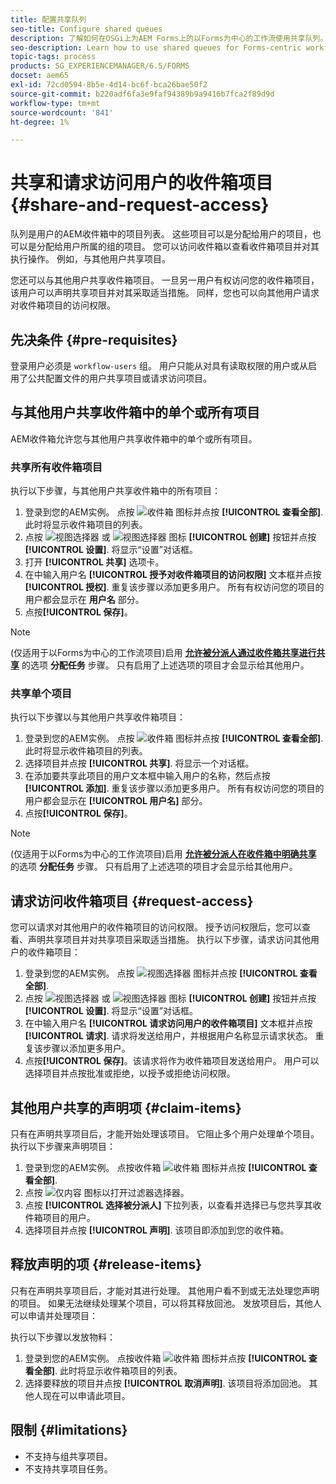 ```yaml
---
title: 配置共享队列
seo-title: Configure shared queues
description: 了解如何在OSGi上为AEM Forms上的以Forms为中心的工作流使用共享队列。
seo-description: Learn how to use shared queues for Forms-centric workflows on AEM Forms on OSGi.
topic-tags: process
products: SG_EXPERIENCEMANAGER/6.5/FORMS
docset: aem65
exl-id: 72cd0594-8b5e-4d14-bc6f-bca26bae50f2
source-git-commit: b220adf6fa3e9faf94389b9a9416b7fca2f89d9d
workflow-type: tm+mt
source-wordcount: '841'
ht-degree: 1%

---
```


# 共享和请求访问用户的收件箱项目 {#share-and-request-access}

队列是用户的AEM收件箱中的项目列表。 这些项目可以是分配给用户的项目，也可以是分配给用户所属的组的项目。 您可以访问收件箱以查看收件箱项目并对其执行操作。 例如，与其他用户共享项目。

您还可以与其他用户共享收件箱项目。 一旦另一用户有权访问您的收件箱项目，该用户可以声明共享项目并对其采取适当措施。 同样，您也可以向其他用户请求对收件箱项目的访问权限。

## 先决条件 {#pre-requisites}

登录用户必须是 `workflow-users` 组。 用户只能从对具有读取权限的用户或从启用了公共配置文件的用户共享项目或请求访问项目。

## 与其他用户共享收件箱中的单个或所有项目

AEM收件箱允许您与其他用户共享收件箱中的单个或所有项目。

### 共享所有收件箱项目

执行以下步骤，与其他用户共享收件箱中的所有项目：

1. 登录到您的AEM实例。 点按 ![收件箱](assets/bell.svg) 图标并点按 **[!UICONTROL 查看全部]**. 此时将显示收件箱项目的列表。
1. 点按 ![视图选择器](assets/viewlist.svg) 或 ![视图选择器](assets/calendar.svg) 图标 **[!UICONTROL 创建]** 按钮并点按 **[!UICONTROL 设置]**. 将显示“设置”对话框。
1. 打开 **[!UICONTROL 共享]** 选项卡。
1. 在中输入用户名 **[!UICONTROL 授予对收件箱项目的访问权限]** 文本框并点按 **[!UICONTROL 授权]**. 重复该步骤以添加更多用户。 所有有权访问您的项目的用户都会显示在 **用户名** 部分。
1. 点按&#x200B;**[!UICONTROL 保存]**。

>[!NOTE]
>
>(仅适用于以Forms为中心的工作流项目)启用 **[允许被分派人通过收件箱共享进行共享](aem-forms-workflow-step-reference.md)** 的选项 **分配任务** 步骤。 只有启用了上述选项的项目才会显示给其他用户。

### 共享单个项目

执行以下步骤以与其他用户共享收件箱项目：

1. 登录到您的AEM实例。 点按 ![收件箱](assets/bell.svg) 图标并点按 **[!UICONTROL 查看全部]**. 此时将显示收件箱项目的列表。
1. 选择项目并点按 **[!UICONTROL 共享]**. 将显示一个对话框。
1. 在添加要共享此项目的用户文本框中输入用户的名称，然后点按 **[!UICONTROL 添加]**. 重复该步骤以添加更多用户。 所有有权访问您的项目的用户都会显示在 **[!UICONTROL 用户名]** 部分。
1. 点按&#x200B;**[!UICONTROL 保存]**。


>[!NOTE]
>
>(仅适用于以Forms为中心的工作流项目)启用 **[允许被分派人在收件箱中明确共享](aem-forms-workflow-step-reference.md)** 的选项 **分配任务** 步骤。 只有启用了上述选项的项目才会显示给其他用户。

## 请求访问收件箱项目 {#request-access}

您可以请求对其他用户的收件箱项目的访问权限。 授予访问权限后，您可以查看、声明共享项目并对共享项目采取适当措施。 执行以下步骤，请求访问其他用户的收件箱项目：

1. 登录到您的AEM实例。 点按 ![视图选择器](assets/bell.svg) 图标并点按 **[!UICONTROL 查看全部]**.
1. 点按 ![视图选择器](assets/viewlist.svg) 或 ![视图选择器](assets/calendar.svg) 图标 **[!UICONTROL 创建]** 按钮并点按 **[!UICONTROL 设置]**. 将显示“设置”对话框。
1. 在中输入用户名 **[!UICONTROL 请求访问用户的收件箱项目]** 文本框并点按 **[!UICONTROL 请求]**. 请求将发送给用户，并根据用户名称显示请求状态。 重复该步骤以添加更多用户。
1. 点按&#x200B;**[!UICONTROL 保存]**。该请求将作为收件箱项目发送给用户。 用户可以选择项目并点按批准或拒绝，以授予或拒绝访问权限。


## 其他用户共享的声明项 {#claim-items}

只有在声明共享项目后，才能开始处理该项目。 它阻止多个用户处理单个项目。 执行以下步骤来声明项目：

1. 登录到您的AEM实例。 点按收件箱 ![收件箱](assets/bell.svg) 图标并点按 **[!UICONTROL 查看全部]**.
1. 点按 ![仅内容](assets/railleft.svg) 图标以打开过滤器选择器。
1. 点按 **[!UICONTROL 选择被分派人]** 下拉列表，以查看并选择已与您共享其收件箱项目的用户。
1. 选择项目并点按 **[!UICONTROL 声明]**. 该项目即添加到您的收件箱。

## 释放声明的项 {#release-items}

只有在声明共享项目后，才能对其进行处理。 其他用户看不到或无法处理您声明的项目。 如果无法继续处理某个项目，可以将其释放回池。   发放项目后，其他人可以申请并处理项目：

执行以下步骤以发放物料：

1. 登录到您的AEM实例。 点按收件箱 ![收件箱](assets/bell.svg) 图标并点按 **[!UICONTROL 查看全部]**. 此时将显示收件箱项目的列表。
1. 选择要释放的项目并点按 **[!UICONTROL 取消声明]**. 该项目将添加回池。 其他人现在可以申请此项目。

## 限制 {#limitations}

* 不支持与组共享项目。
* 不支持共享项目任务。
